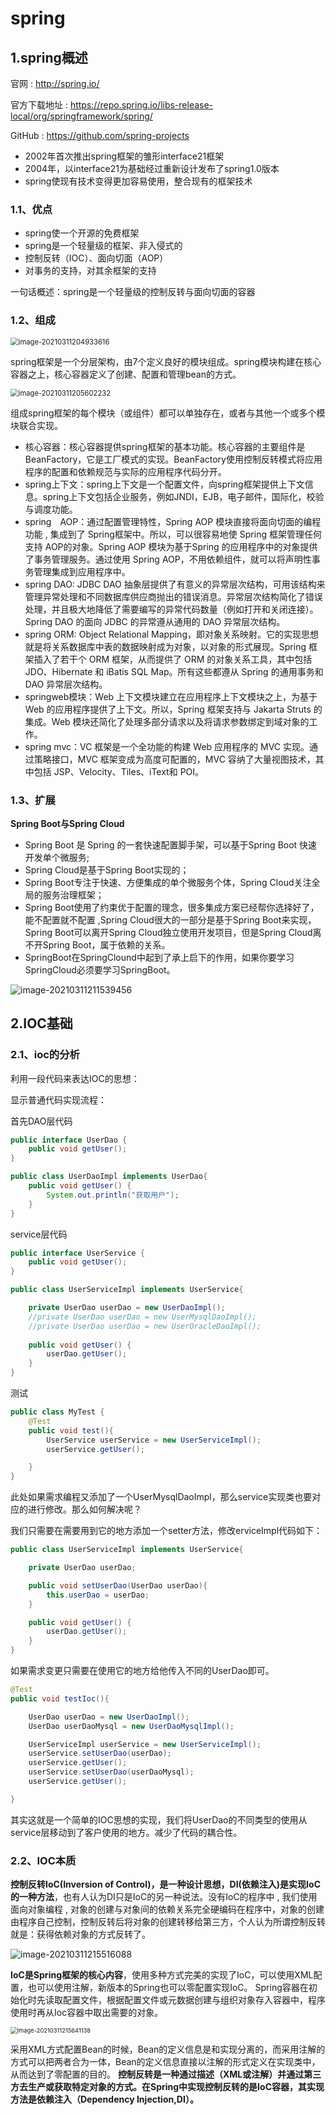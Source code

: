 

# spring

## 1.spring概述

官网 : http://spring.io/

官方下载地址 : https://repo.spring.io/libs-release-local/org/springframework/spring/

GitHub : https://github.com/spring-projects

- 2002年首次推出spring框架的雏形interface21框架
- 2004年，以interface21为基础经过重新设计发布了spring1.0版本
- spring使现有技术变得更加容易使用，整合现有的框架技术

### 1.1、优点

- spring使一个开源的免费框架
- spring是一个轻量级的框架、非入侵式的
- 控制反转（IOC）、面向切面（AOP）
- 对事务的支持，对其余框架的支持

一句话概述：spring是一个轻量级的控制反转与面向切面的容器

### 1.2、组成

<img src="spring.assets/image-20210311204933616.png" alt="image-20210311204933616" style="zoom:80%;" />

spring框架是一个分层架构，由7个定义良好的模块组成。spring模块构建在核心容器之上，核心容器定义了创建、配置和管理bean的方式。

<img src="spring.assets/image-20210311205602232.png" alt="image-20210311205602232" style="zoom:80%;" />

组成spring框架的每个模块（或组件）都可以单独存在，或者与其他一个或多个模块联合实现。

- 核心容器：核心容器提供spring框架的基本功能。核心容器的主要组件是BeanFactory，它是工厂模式的实现。BeanFactory使用控制反转模式将应用程序的配置和依赖规范与实际的应用程序代码分开。
- spring上下文：spring上下文是一个配置文件，向spring框架提供上下文信息。spring上下文包括企业服务，例如JNDI，EJB，电子邮件，国际化，校验与调度功能。
- spring　AOP：通过配置管理特性，Spring AOP 模块直接将面向切面的编程功能 , 集成到了 Spring框架中。所以，可以很容易地使 Spring 框架管理任何支持 AOP的对象。Spring AOP 模块为基于Spring 的应用程序中的对象提供了事务管理服务。通过使用 Spring AOP，不用依赖组件，就可以将声明性事务管理集成到应用程序中。
- spring DAO: JDBC DAO 抽象层提供了有意义的异常层次结构，可用该结构来管理异常处理和不同数据库供应商抛出的错误消息。异常层次结构简化了错误处理，并且极大地降低了需要编写的异常代码数量（例如打开和关闭连接）。Spring DAO 的面向 JDBC 的异常遵从通用的 DAO 异常层次结构。
- spring ORM: Object Relational Mapping，即对象关系映射。它的实现思想就是将关系数据库中表的数据映射成为对象，以对象的形式展现。Spring 框架插入了若干个 ORM 框架，从而提供了 ORM 的对象关系工具，其中包括 JDO、Hibernate 和 iBatis SQL Map。所有这些都遵从 Spring 的通用事务和 DAO 异常层次结构。
- springweb模块：Web 上下文模块建立在应用程序上下文模块之上，为基于 Web 的应用程序提供了上下文。所以，Spring 框架支持与 Jakarta Struts 的集成。Web 模块还简化了处理多部分请求以及将请求参数绑定到域对象的工作。
- spring mvc：VC 框架是一个全功能的构建 Web 应用程序的 MVC 实现。通过策略接口，MVC 框架变成为高度可配置的，MVC 容纳了大量视图技术，其中包括 JSP、Velocity、Tiles、iText和 POI。 

### 1.3、扩展

**Spring Boot与Spring Cloud**

- Spring Boot 是 Spring 的一套快速配置脚手架，可以基于Spring Boot 快速开发单个微服务;
- Spring Cloud是基于Spring Boot实现的；
- Spring Boot专注于快速、方便集成的单个微服务个体，Spring Cloud关注全局的服务治理框架；
- Spring Boot使用了约束优于配置的理念，很多集成方案已经帮你选择好了，能不配置就不配置 ,Spring Cloud很大的一部分是基于Spring Boot来实现，Spring Boot可以离开Spring Cloud独立使用开发项目，但是Spring Cloud离不开Spring Boot，属于依赖的关系。
- SpringBoot在SpringClound中起到了承上启下的作用，如果你要学习SpringCloud必须要学习SpringBoot。 

![image-20210311211539456](spring.assets/image-20210311211539456.png)

## 2.IOC基础

### 2.1、ioc的分析

利用一段代码来表达IOC的思想：

显示普通代码实现流程：

首先DAO层代码

```java
public interface UserDao {
    public void getUser();
}
```

```java
public class UserDaoImpl implements UserDao{
    public void getUser() {
        System.out.println("获取用户");
    }
}
```



service层代码

```java
public interface UserService {
    public void getUser();
}
```

```java
public class UserServiceImpl implements UserService{

    private UserDao userDao = new UserDaoImpl();
    //private UserDao userDao = new UserMysqlDaoImpl();
    //private UserDao userDao = new UserOracleDaoImpl();
    
    public void getUser() {
        userDao.getUser();
    }
}
```

测试

```java
public class MyTest {
    @Test
    public void test(){
        UserService userService = new UserServiceImpl();
        userService.getUser();

    }
}
```

此处如果需求编程又添加了一个UserMysqlDaoImpl，那么service实现类也要对应的进行修改。那么如何解决呢？

我们只需要在需要用到它的地方添加一个setter方法，修改erviceImpl代码如下：

```java
public class UserServiceImpl implements UserService{

    private UserDao userDao;

    public void setUserDao(UserDao userDao){
        this.userDao = userDao;
    }

    public void getUser() {
        userDao.getUser();
    }
}
```

如果需求变更只需要在使用它的地方给他传入不同的UserDao即可。

```java
@Test
public void testIoc(){

    UserDao userDao = new UserDaoImpl();
    UserDao userDaoMysql = new UserDaoMysqlImpl();

    UserServiceImpl userService = new UserServiceImpl();
    userService.setUserDao(userDao);
    userService.getUser();
    userService.setUserDao(userDaoMysql);
    userService.getUser();

}
```

其实这就是一个简单的IOC思想的实现，我们将UserDao的不同类型的使用从service层移动到了客户使用的地方。减少了代码的耦合性。

### 2.2、IOC本质

**控制反转IoC(Inversion of Control)，是一种设计思想，DI(依赖注入)是实现IoC的一种方法**，也有人认为DI只是IoC的另一种说法。没有IoC的程序中 , 我们使用面向对象编程 , 对象的创建与对象间的依赖关系完全硬编码在程序中，对象的创建由程序自己控制，控制反转后将对象的创建转移给第三方，个人认为所谓控制反转就是：获得依赖对象的方式反转了。

![image-20210311215516088](spring.assets/image-20210311215516088.png)

**IoC是Spring框架的核心内容**，使用多种方式完美的实现了IoC，可以使用XML配置，也可以使用注解，新版本的Spring也可以零配置实现IoC。
Spring容器在初始化时先读取配置文件，根据配置文件或元数据创建与组织对象存入容器中，程序使用时再从Ioc容器中取出需要的对象。

<img src="spring.assets/image-20210311215641138.png" alt="image-20210311215641138" style="zoom: 67%;" />

采用XML方式配置Bean的时候，Bean的定义信息是和实现分离的，而采用注解的方式可以把两者合为一体，Bean的定义信息直接以注解的形式定义在实现类中，从而达到了零配置的目的。
**控制反转是一种通过描述（XML或注解）并通过第三方去生产或获取特定对象的方式。在Spring中实现控制反转的是IoC容器，其实现方法是依赖注入（Dependency Injection,DI）。**





























